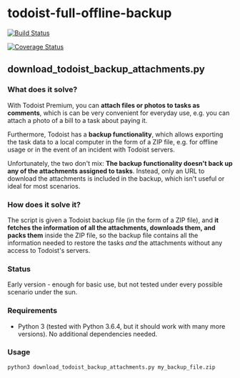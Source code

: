 # todoist-full-offline-backup

[![Build Status](https://travis-ci.org/joanbm/todoist-full-offline-backup.svg?branch=master)](https://travis-ci.org/joanbm/todoist-full-offline-backup)

[![Coverage Status](https://coveralls.io/repos/github/joanbm/todoist-full-offline-backup/badge.svg)](https://coveralls.io/github/joanbm/todoist-full-offline-backup)

## download_todoist_backup_attachments.py

### What does it solve?

With Todoist Premium, you can **attach files or photos to tasks as comments**, which is can be very convenient for everyday use, e.g. you can attach a photo of a bill to a task about paying it.

Furthermore, Todoist has a **backup functionality**, which allows exporting the task data to a local computer in the form of a ZIP file, e.g. for offline usage or in the event of an incident with Todoist servers.

Unfortunately, the two don't mix: **The backup functionality doesn't back up any of the attachments assigned to tasks**. Instead, only an URL to download the attachments is included in the backup, which isn't useful or ideal for most scenarios.

### How does it solve it?

The script is given a Todoist backup file (in the form of a ZIP file), and **it fetches the information of all the attachments, downloads them, and packs them** inside the ZIP file, so the backup file contains all the information needed to restore the tasks *and* the attachments without any access to Todoist's servers.

### Status

Early version - enough for basic use, but not tested under every possible scenario under the sun.

### Requirements

* Python 3 (tested with Python 3.6.4, but it should work with many more versions). No additional dependencies needed.

### Usage
``python3 download_todoist_backup_attachments.py my_backup_file.zip``